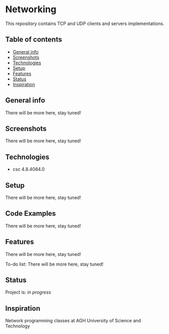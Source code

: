 # Networking
This repository contains TCP and UDP clients and servers implementations.


## Table of contents
* [General info](#general-info)
* [Screenshots](#screenshots)
* [Technologies](#technologies)
* [Setup](#setup)
* [Features](#features)
* [Status](#status)
* [Inspiration](#inspiration)


## General info
There will be more here, stay tuned!


## Screenshots
There will be more here, stay tuned!


## Technologies
* csc 4.8.4084.0


## Setup
There will be more here, stay tuned!


## Code Examples
There will be more here, stay tuned!


## Features
There will be more here, stay tuned!


To-do list:
There will be more here, stay tuned!


## Status
Project is: _in progress_

## Inspiration
Network programming classes at AGH University of Science and Technology
